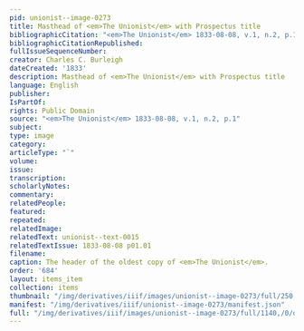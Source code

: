 ```yaml
---
pid: unionist--image-0273
title: Masthead of <em>The Unionist</em> with Prospectus title
bibliographicCitation: "<em>The Unionist</em> 1833-08-08, v.1, n.2, p.1"
bibliographicCitationRepublished: 
fullIssueSequenceNumber: 
creator: Charles C. Burleigh
dateCreated: '1833'
description: Masthead of <em>The Unionist</em> with Prospectus title
language: English
publisher: 
IsPartOf: 
rights: Public Domain
source: "<em>The Unionist</em> 1833-08-08, v.1, n.2, p.1"
subject: 
type: image
category: 
articleType: "`"
volume: 
issue: 
transcription: 
scholarlyNotes: 
commentary: 
relatedPeople: 
featured: 
repeated: 
relatedImage: 
relatedText: unionist--text-0015
relatedTextIssue: 1833-08-08 p01.01
filename: 
caption: The header of the oldest copy of <em>The Unionist</em>.
order: '684'
layout: items_item
collection: items
thumbnail: "/img/derivatives/iiif/images/unionist--image-0273/full/250,/0/default.jpg"
manifest: "/img/derivatives/iiif/unionist--image-0273/manifest.json"
full: "/img/derivatives/iiif/images/unionist--image-0273/full/1140,/0/default.jpg"
---
```

